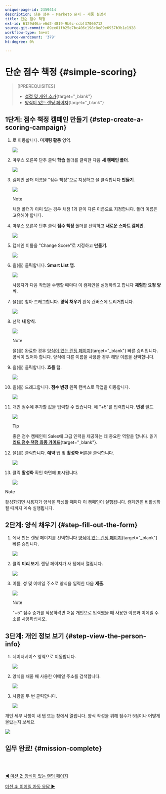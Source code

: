 ```yaml
---
unique-page-id: 2359414
description: 단순 점수 - Marketo 문서 - 제품 설명서
title: 단순 점수 책정
exl-id: 6129d46a-e6d2-4819-9b6c-ccbf37060712
source-git-commit: 89ee01fb25e7bc406c198c8e89e6957b3b1e1928
workflow-type: tm+mt
source-wordcount: '379'
ht-degree: 0%

---
```


# 단순 점수 책정 {#simple-scoring}

>[!PREREQUISITES]
>
>* [설정 및 개인 추가](/help/marketo/getting-started/quick-wins/get-set-up-and-add-a-person.md){target=&quot;_blank&quot;}
>* [양식이 있는 랜딩 페이지](/help/marketo/getting-started/quick-wins/landing-page-with-a-form.md){target=&quot;_blank&quot;}


## 1단계: 점수 책정 캠페인 만들기 {#step-create-a-scoring-campaign}

1. 로 이동합니다. **마케팅 활동** 영역.

   ![](assets/simple-scoring-1.png)

1. 마우스 오른쪽 단추 클릭 **학습** 폴더를 클릭한 다음 **새 캠페인 폴더**.

   ![](assets/simple-scoring-2.png)

1. 캠페인 폴더 이름을 &quot;점수 책정&quot;으로 지정하고 을 클릭합니다 **만들기**.

   ![](assets/simple-scoring-3.png)

   >[!NOTE]
   >
   >채점 폴더가 이미 있는 경우 채점 1과 같이 다른 이름으로 지정합니다. 폴더 이름은 고유해야 합니다.

1. 마우스 오른쪽 단추 클릭 **점수 책정** 폴더를 선택하고 **새로운 스마트 캠페인**.

   ![](assets/simple-scoring-4.png)

1. 캠페인 이름을 &quot;Change Score&quot;로 지정하고 **만들기**.

   ![](assets/simple-scoring-5.png)

1. 을(를) 클릭합니다. **Smart List** 탭.

   ![](assets/simple-scoring-6.png)

   사용자가 다음 작업을 수행할 때마다 이 캠페인을 실행하려고 합니다 **체험판 요청 양식**.

1. 을(를) 찾아 드래그합니다. **양식 채우기** 왼쪽 캔버스에 트리거합니다.

   ![](assets/simple-scoring-7.png)

1. 선택 **내 양식**.

   ![](assets/simple-scoring-8.png)

   >[!NOTE]
   >
   >을(를) 완료한 경우 [양식이 있는 랜딩 페이지](/help/marketo/getting-started/quick-wins/landing-page-with-a-form.md){target=&quot;_blank&quot;} 빠른 승리입니다. 양식이 있어야 합니다. 양식에 다른 이름을 사용한 경우 해당 이름을 선택합니다.

1. 을(를) 클릭합니다. **흐름** 탭.

   ![](assets/simple-scoring-9.png)

1. 을(를) 드래그합니다. **점수 변경** 왼쪽 캔버스로 작업을 이동합니다.

   ![](assets/simple-scoring-10.png)

1. 개인 점수에 추가할 값을 입력할 수 있습니다. 에 &quot;+5&quot;를 입력합니다. **변경** 필드.

   ![](assets/simple-scoring-11.png)

   >[!TIP]
   >
   >좋은 점수 캠페인이 Sales에 고급 인력을 제공하는 데 중요한 역할을 합니다. 읽기 [**리드 점수 책정 최종 가이드**](https://www.marketo.com/definitive-guides/lead-scoring/){target=&quot;_blank&quot;}.

1. 을(를) 클릭합니다. **예약** 탭 및 **활성화** 버튼을 클릭합니다.

   ![](assets/simple-scoring-12.png)

1. 클릭 **활성화** 확인 화면에 표시됩니다.

   ![](assets/simple-scoring-13.png)

>[!NOTE]
>
>활성화되면 사용자가 양식을 작성할 때마다 이 캠페인이 실행됩니다. 캠페인은 비활성화될 때까지 계속 실행됩니다.

## 2단계: 양식 채우기 {#step-fill-out-the-form}

1. 에서 만든 랜딩 페이지를 선택합니다 [양식이 있는 랜딩 페이지](/help/marketo/getting-started/quick-wins/landing-page-with-a-form.md){target=&quot;_blank&quot;} 빠른 승입니다.

   ![](assets/simple-scoring-14.png)

1. 클릭 **미리 보기**. 랜딩 페이지가 새 탭에서 열립니다.

   ![](assets/simple-scoring-15.png)

1. 이름, 성 및 이메일 주소로 양식을 입력한 다음 **제출**.

   ![](assets/simple-scoring-16.png)

   >[!NOTE]
   >
   >&quot;+5&quot; 점수 증가를 적용하려면 처음 개인으로 입력했을 때 사용한 이름과 이메일 주소를 사용하십시오.

## 3단계: 개인 정보 보기 {#step-view-the-person-info}

1. 데이터베이스 영역으로 이동합니다.

   ![](assets/simple-scoring-17.png)

1. 양식을 채울 때 사용한 이메일 주소를 검색합니다.

   ![](assets/simple-scoring-18.png)

1. 사람을 두 번 클릭합니다.

   ![](assets/simple-scoring-19.png)

개인 세부 사항이 새 탭 또는 창에서 열립니다. 양식 작성을 위해 점수가 5점이나 어떻게 올랐는지 보세요.

![](assets/simple-scoring-20.png)

## 임무 완료! {#mission-complete}

<br> 

[◄ 미션 2: 양식이 있는 랜딩 페이지](/help/marketo/getting-started/quick-wins/landing-page-with-a-form.md)

[미션 4: 이메일 자동 응답 ►](/help/marketo/getting-started/quick-wins/email-auto-response.md)
